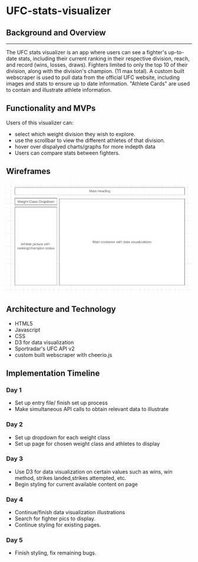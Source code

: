 # UFC-stats-visualizer

## Background and Overview
------
The UFC stats visualizer is an app where users can see a fighter's up-to-date stats, 
including their current ranking in their respective division, reach, and record (wins, losses, draws).
Fighters limited to only the top 10 of their division, along with the division's champion. (11 max total).
A custom built webscraper is used to pull data from the official UFC website, including images and stats to ensure up to date information.
"Athlete Cards" are used to contain and illustrate athlete information. 

## Functionality and MVPs
Users of this visualizer can:

- select which weight division they wish to explore.
- use the scrollbar to view the different athletes of that division.
- hover over dispalyed charts/graphs for more indepth data
- Users can compare stats between fighters.

## Wireframes

![alt text](https://github.com/juansanchez721/UFC-stats-visualizer/blob/main/readme-img/ufcwireframe.png "UFC wireframe")


## Architecture and Technology

- HTML5
- Javascript 
- CSS
- D3 for data visualization
- Sportradar's UFC API v2
- custom built webscraper with cheerio.js

## Implementation Timeline

### Day 1 
- Set up entry file/ finish set up process
- Make simultaneous API calls to obtain relevant data to illustrate
### Day 2
- Set up dropdown for each weight class
- Set up page for chosen weight class and athletes to display
### Day 3
- Use D3 for data visualization on certain values such as wins, win method, strikes landed,strikes attempted, etc. 
- Begin styling for current available content on page
### Day 4
- Continue/finish data visualization illustrations 
- Search for fighter pics to display.
- Continue styling for existing pages.
### Day 5
- Finish styling, fix remaining bugs.

